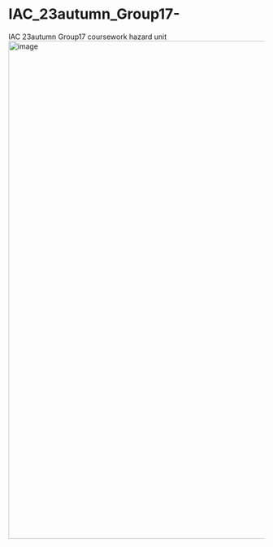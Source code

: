 # IAC_23autumn_Group17-
IAC 23autumn Group17 coursework
hazard unit
<img width="980" alt="image" src="https://github.com/franfafdaf/IAC_23autumn_Group17-Coursework/assets/115492152/c3de0b66-b9b0-44a5-9563-4d5bef83115c">

